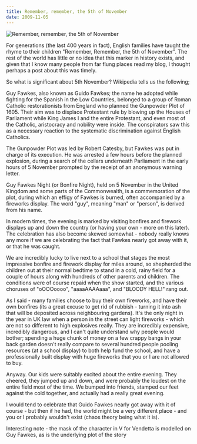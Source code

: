```yaml
---
title: Remember, remember, the 5th of November
date: 2009-11-05
---
```


![Remember, remember, the 5th of November](https://source.unsplash.com/jpkvklXwt98/1600x900)

For generations (the last 400 years in fact), English families have taught the rhyme to their children "Remember, Remember, the 5th of November". The rest of the world has little or no idea that this marker in history exists, and given that I know many people from far flung places read my blog, I thought perhaps a post about this was timely.

So what is significant about 5th November? Wikipedia tells us the following;

Guy Fawkes, also known as Guido Fawkes; the name he adopted while fighting for the Spanish in the Low Countries, belonged to a group of Roman Catholic restorationists from England who planned the Gunpowder Plot of 1605. Their aim was to displace Protestant rule by blowing up the Houses of Parliament while King James I and the entire Protestant, and even most of the Catholic, aristocracy and nobility were inside. The conspirators saw this as a necessary reaction to the systematic discrimination against English Catholics.

The Gunpowder Plot was led by Robert Catesby, but Fawkes was put in charge of its execution. He was arrested a few hours before the planned explosion, during a search of the cellars underneath Parliament in the early hours of 5 November prompted by the receipt of an anonymous warning letter.

Guy Fawkes Night (or Bonfire Night), held on 5 November in the United Kingdom and some parts of the Commonwealth, is a commemoration of the plot, during which an effigy of Fawkes is burned, often accompanied by a fireworks display. The word "guy", meaning "man" or "person", is derived from his name.

In modern times, the evening is marked by visiting bonfires and firework displays up and down the country (or having your own - more on this later). The celebration has also become skewed somewhat - nobody really knows any more if we are celebrating the fact that Fawkes nearly got away with it, or that he was caught.

We are incredibly lucky to live next to a school that stages the most impressive bonfire and firework display for miles around, so shepherded the children out at their normal bedtime to stand in a cold, rainy field for a couple of hours along with hundreds of other parents and children. The conditions were of course repaid when the show started, and the various choruses of "oOOOoooo", "aaaaAAAAaaa", and "BLOODY HELL!" rang out.

As I said - many families choose to buy their own fireworks, and have their own bonfires (its a great excuse to get rid of rubbish - turning it into ash that will be deposited across neighbouring gardens). It's the only night in the year in UK law when a person in the street can light fireworks - which are not so different to high explosives really. They are incredibly expensive, incredibly dangerous, and I can't quite understand why people would bother; spending a huge chunk of money on a few crappy bangs in your back garden doesn't really compare to several hundred people pooling resources (at a school display) to both help fund the school, and have a professionally built display with huge fireworks that you or I are not allowed to buy.

Anyway. Our kids were suitably excited about the entire evening. They cheered, they jumped up and down, and were probably the loudest on the entire field most of the time. We bumped into friends, stamped our feet against the cold together, and actually had a really great evening.

I would tend to celebrate that Guido Fawkes nearly got away with it of course - but then if he had, the world might be a very different place - and you or I probably wouldn't exist (chaos theory being what it is).

Interesting note - the mask of the character in V for Vendetta is modelled on Guy Fawkes, as is the underlying plot of the story